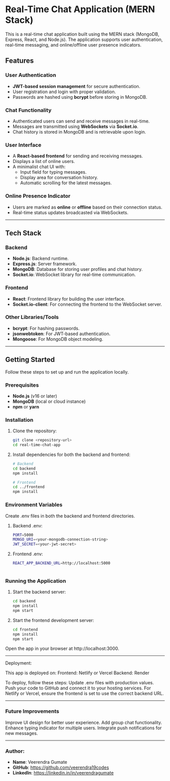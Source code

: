 # Real-Time Chat Application (MERN Stack)

This is a real-time chat application built using the MERN stack (MongoDB, Express, React, and Node.js). The application supports user authentication, real-time messaging, and online/offline user presence indicators.

## Features

### User Authentication

- **JWT-based session management** for secure authentication.
- User registration and login with proper validation.
- Passwords are hashed using **bcrypt** before storing in MongoDB.

### Chat Functionality

- Authenticated users can send and receive messages in real-time.
- Messages are transmitted using **WebSockets** via **Socket.io**.
- Chat history is stored in MongoDB and is retrievable upon login.

### User Interface

- A **React-based frontend** for sending and receiving messages.
- Displays a list of online users.
- A minimalist chat UI with:
  - Input field for typing messages.
  - Display area for conversation history.
  - Automatic scrolling for the latest messages.

### Online Presence Indicator

- Users are marked as **online** or **offline** based on their connection status.
- Real-time status updates broadcasted via WebSockets.


---

## Tech Stack

### Backend

- **Node.js**: Backend runtime.
- **Express.js**: Server framework.
- **MongoDB**: Database for storing user profiles and chat history.
- **Socket.io**: WebSocket library for real-time communication.

### Frontend

- **React**: Frontend library for building the user interface.
- **Socket.io-client**: For connecting the frontend to the WebSocket server.

### Other Libraries/Tools

- **bcrypt**: For hashing passwords.
- **jsonwebtoken**: For JWT-based authentication.
- **Mongoose**: For MongoDB object modeling.

---

## Getting Started

Follow these steps to set up and run the application locally.

### Prerequisites

- **Node.js** (v16 or later)
- **MongoDB** (local or cloud instance)
- **npm** or **yarn**

### Installation

1. Clone the repository:
    ```bash
    git clone <repository-url>
    cd real-time-chat-app

2. Install dependencies for both the backend and frontend:
    ```bash
    # Backend
    cd backend
    npm install

    # Frontend
    cd ../frontend
    npm install


### Environment Variables

Create .env files in both the backend and frontend directories.

1. Backend .env:
    ```bash
    PORT=5000
    MONGO_URI=<your-mongodb-connection-string>
    JWT_SECRET=<your-jwt-secret>

2. Frontend .env:
    ```bash
    REACT_APP_BACKEND_URL=http://localhost:5000
  
### Running the Application

1. Start the backend server:
    ```bash
    cd backend
    npm install
    npm start

2. Start the frontend development server:
    ```bash
    cd frontend
    npm install
    npm start

Open the app in your browser at http://localhost:3000.

---

Deployment:

This app is deployed on:
Frontend: Netlify or Vercel
Backend: Render 

To deploy, follow these steps:
Update .env files with production values.
Push your code to GitHub and connect it to your hosting services.
For Netlify or Vercel, ensure the frontend is set to use the correct backend URL.

---

### Future Improvements

Improve UI design for better user experience.
Add group chat functionality.
Enhance typing indicator for multiple users.
Integrate push notifications for new messages.

---

### Author:

- **Name**: Veerendra Gumate
- **GitHub**: https://github.com/veerendra19codes
- **LinkedIn**: https://linkedin.in/in/veerendragumate



